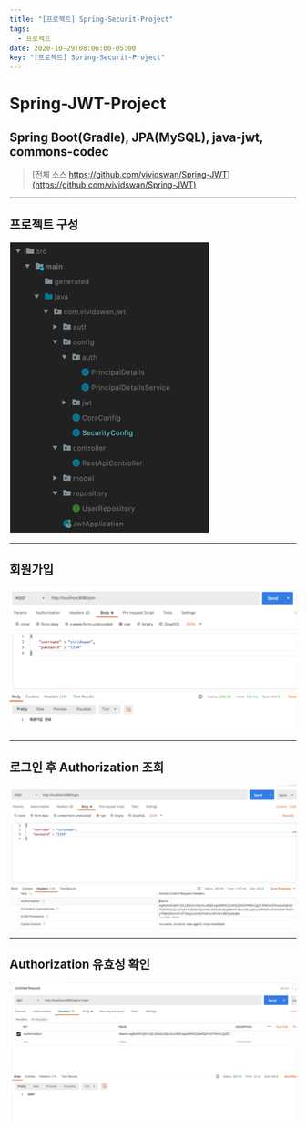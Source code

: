 ```yaml
---
title: "[프로젝트] Spring-Securit-Project"
tags:
  - 프로젝트
date: 2020-10-29T08:06:00-05:00
key: "[프로젝트] Spring-Securit-Project"
---
```


# Spring-JWT-Project
## Spring Boot(Gradle), JPA(MySQL), java-jwt, commons-codec
<!--more-->

> [전체 소스 https://github.com/vividswan/Spring-JWT](https://github.com/vividswan/Spring-JWT)
- - -

## 프로젝트 구성

![1](/assets/images/201029-1.png)<br>

- - -

## 회원가입

![2](/assets/images/201029-2.png)<br>

- - -

## 로그인 후 Authorization 조회

![3](/assets/images/201029-3.png)<br>

- - -

## Authorization 유효성 확인

![4](/assets/images/201029-4.png)<br>


